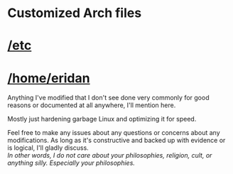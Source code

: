 # Customized Arch files

# [/etc](etc/README.md)
# [/home/eridan](home/eridan/README.md)

Anything I've modified that I don't see done very commonly for good reasons or documented at all anywhere, I'll mention here.

Mostly just hardening garbage Linux and optimizing it for speed.

Feel free to make any issues about any questions or concerns about any modifications. As long as it's constructive and backed up with evidence or is logical, I'll gladly discuss.
<br>
*In other words, I do not care about your philosophies, religion, cult, or anything silly. Especially your philosophies.*